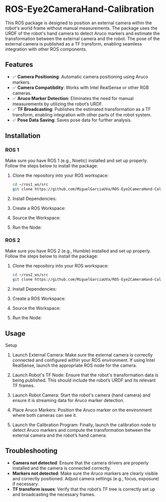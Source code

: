 # ROS-Eye2CameraHand-Calibration
This ROS package is designed to position an external camera within the robot's world frame without manual measurements. The package uses the URDF of the robot's hand camera to detect Aruco markers and estimate the transformation between the external camera and the robot. The pose of the external camera is published as a TF transform, enabling seamless integration with other ROS components.

## Features

- ✅ **Camera Positioning**: Automatic camera positioning using Aruco markers.
- ✅ **Camera Compatibility**: Works with Intel RealSense or other RGB cameras.
- ✅ **Aruco Marker Detection**: Eliminates the need for manual measurements by utilizing the robot’s URDF.
- ✅ **TF Broadcasting**: Publishes the estimated transformation as a TF transform, enabling integration with other parts of the robot system.
- ✅ **Pose Data Saving**: Saves pose data for further analysis.

## Installation
### ROS 1
Make sure you have ROS 1 (e.g., Noetic) installed and set up properly. Follow the steps below to install the package:
1. Clone the repository into your ROS workspace:
   ```bash
   cd ~/ros1_ws/src
   git clone https://github.com/MiguelGarciaUVa/ROS-Eye2CameraHand-Calibration.git
   ```
2. Install Dependencies:

3. Create a ROS Workspace:

4. Source the Workspace:

5. Run the Node:

### ROS 2
Make sure you have ROS 2 (e.g., Humble) installed and set up properly. Follow the steps below to install the package:
1. Clone the repository into your ROS workspace:
   ```bash
   cd ~/ros2_ws/src
   git clone https://github.com/MiguelGarciaUVa/ROS-Eye2CameraHand-Calibration.git
   ```
2. Install Dependencies:

3. Create a ROS Workspace:

4. Source the Workspace:

5. Run the Node: 

## Usage
Setup
1. Launch External Camera: Make sure the external camera is correctly connected and configured within your ROS environment. If using Intel RealSense, launch the appropriate ROS node for the camera.

2. Launch Robot's TF Node: Ensure that the robot's transformation data is being published. This should include the robot’s URDF and its relevant TF frames.

3. Launch Robot Camera: Start the robot's camera (hand camera) and ensure it is streaming data for Aruco marker detection.

4. Place Aruco Markers: Position the Aruco marker on the environment where both cameras can see it.

5. Launch the Calibration Program: Finally, launch the calibration node to detect Aruco markers and compute the transformation between the external camera and the robot’s hand camera:
 
## Troubleshooting
- **Camera not detected**: Ensure that the camera drivers are properly installed and the camera is connected correctly.
- **Markers not detected**: Make sure the Aruco markers are clearly visible and correctly positioned. Adjust camera settings (e.g., focus, exposure) if necessary.
- **TF transform issues**: Verify that the robot’s TF tree is correctly set up and broadcasting the necessary frames.

